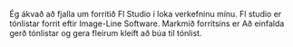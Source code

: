 Ég ákvað að fjalla um forritið Fl Studio í loka verkefninu mínu. 
Fl studio er tónlistar forrit eftir Image-Line Software. Markmið forritsins er
Að einfalda gerð tónlistar og gera fleirum kleift að búa til tónlist.